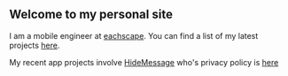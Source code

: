 ## Welcome to my personal site

I am a mobile engineer at [eachscape](https://eachscape.com). You can find a list of my latest projects [here](PROJECTS.md).



My recent app projects involve
[HideMessage](https://itunes.apple.com/ar/app/hidemessage/id1287840657?mt=8) who's privacy policy is [here](hidemessage-policy.md)

